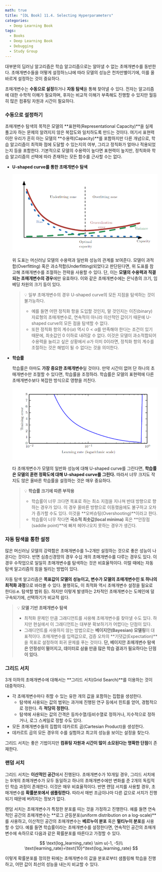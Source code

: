 ```yaml
---
math: true
title: "[DL Book] 11.4. Selecting Hyperparameters"
categories:
  - Deep Learning Book
tags:
  - Books
  - Deep Learning Book
  - Debugging
  - Study Group
---
```


대부분의 딥러닝 알고리즘은 학습 알고리즘으로는 알아낼 수 없는 초매개변수를 동반한다. 초매개변수들을 어떻게 설정하느냐에 따라 모델의 성능은 천차만별이기에, 이를 올바르게 설정하는 것이 중요하다.

초매개변수는 **수동으로 설정**하거나 **자동 탐색**을 통해 찾아낼 수 있다. 전자는 알고리즘에 대한 수학적 이해가 필요하며, 후자는 비교적 이해가 부족해도 진행할 수 있지만 월등히 많은 컴퓨팅 자원과 시간이 필요하다.

### 수동으로 설정하기

초매개변수 탐색의 목적은 모델의 **표현력(Representational Capacity)**을 실제 풀고자 하는 문제의 알려지지 않은 복잡도와 일치하도록 만드는 것이다. 여기서 표현력이란 우리가 흔히 아는 모델의 **수용력(Capacity)**를 포함하지만 다른 개념으로, 학습 알고리즘이 최적화 점에 도달할 수 있는지의 여부, 그리고 정칙화가 얼마나 적용되었는지 등을 포함한다. 기본적으로 모델의 수용력이 높다면 표현력이 높지만, 정칙화와 학습 알고리즘의 선택에 따라 존재하는 모든 함수를 근사할 수는 없다.

- **U-shaped curve를 통한 초매개변수 탐색**
    
    ![Untitled](/assets/images/dlbook/11/3.png)
    
    위 도표는 머신러닝 모델의 수용력과 일반화 성능의 관계를 보여준다. 모델이 과적합(Overfitting) 혹은 과소적합(Underfitting)되었다고 판단된다면, 위 도표를 참고해 초매개변수를 조절하는 전략을 사용할 수 있다. 단, 이는 **모델의 수용력과 직결되는 초매개변수의 경우**에만 유효하다. 이와 같은 초매개변수에는 은닉층의 크기, 임베딩 차원의 크기 등이 있다.
    
    
    > 💡 일부 초매개변수의 경우 U-shaped curve의 모든 지점을 탐색하는 것이 불가능하다.
    > - 예를 들면 어떤 정칙화 항을 도입할 것인지, 말 것인지는 이진(binary) 자료형의 초매개변수로, 연속적이 아니라 이산적인 값이기 때문에 U-shaped curve의 모든 점을 탐색할 수 없다.
    > - 또한 정칙화 항의 계수($\alpha)$ 역시 $0<\alpha$를 만족해야 한다는 조건이 있기 때문에, 최솟값인 0 이하로 내려갈 수 없다. 이것은 모델이 과소적합되어 수용력을 늘리고 싶은 상황에서 $\alpha$가 이미 0이라면, 정칙화 항의 계수를 조절하는 것은 해법이 될 수 없다는 것을 의미한다.
    
- **학습률**
    
    학습률은 아마도 **가장 중요한 초매개변수**일 것이다. 만약 시간이 없어 단 하나의 초매개변수만 조절할 수 있다면, 학습률을 조정하라. 학습률은 모델의 표현력에 다른 초매개변수보다 복잡한 방식으로 영향을 끼친다.
    
    ![Untitled](/assets/images/dlbook/11/4.png)
    
    타 초매개변수가 모델의 일반화 성능에 대해 U-shaped curve를 그린다면, **학습률은 모델의 훈련 정확도에 대해 U-shaped curve를 그린다.** 따라서 너무 크지도 작지도 않은 올바른 학습률을 설정하는 것은 매우 중요하다. 
    
    > 💡 **학습률 크기에 따른 부작용**
    > - 학습률이 너무 크다면 목표로 하는 최소 지점을 지나쳐 반대 방향으로 향하는 경우가 있다. 이 경우 올바른 방향으로 이동했음에도 불구하고 오차가 증가할 수도 있다. 이것을 **오버슈팅(Overshooting)**이라고 한다.
    > - 학습률이 너무 작다면 **국소적 최솟값(local minima)** 혹은 **안장점(saddle point)**에 빠져 헤어나오지 못하는 경우가 생긴다.
    

### 자동 탐색을 통한 설정

많은 머신러닝 모델의 강력함은 초매개변수를 1~2개만 설정하는 것으로 좋은 성능이 나온다는 것이다. 반면 심층신경망의 경우 수십 개의 초매개변수를 다루는 경우도 있다. 이 경우 수작업으로 일일히 초매개변수를 탐색하는 것은 비효율적이다. 이럴 때에는 자동 탐색 알고리즘의 힘을 빌리는 방법이 있다.

자동 탐색 알고리즘은 **목표값이 모델의 성능이고, 변수가 모델의 초매개변수인 또 하나의 최적화 과정**으로 바라볼 수 있다. 불행히도, 이 최적화 역시 초매개변수 설정을 필요로 한다(i.e. 탐색할 범위 등). 하지만 이렇게 발생하는 2차적인 초매개변수는 도메인에 덜 구속되기에, 선택하기가 비교적 쉽다.


> 💡 **모델 기반 초매개변수 탐색**
> - 최적화 문제인 만큼 그래디언트를 사용해 초매개변수를 찾아낼 수도 있다. 하지만 현실에서 이 그래디언트는 대부분 확보하기가 어렵다는 단점이 있다.
> - 그래디언트를 사용하지 않는 방법으로는 **베이지안(Bayesian)** **모델링**이 대표적이다. 초매개변수를 입력값으로, 검증 오차의 **기댓값(Expectation)**을 목표로 설정하여 회귀 문제를 푸는 것이다. **단, 베이지안 초매개변수 탐색은 안정성이 떨어지고, 데이터로 삼을 만큼 많은 학습 결과가 필요하다는 단점이 있다.**


### 그리드 서치

3개 이하의 초매개변수에 대해서는 **그리드 서치(Grid Search)**를 이용하는 것이 대중적이다. 

- 각 초매개변수마다 취할 수 있는 유한 개의 값을 포함하는 집합을 생성한다.
  - 탐색에 사용되는 값의 범위는 과거에 진행된 연구 등에서 힌트를 얻어, 경험적으로 정한다. 즉 **적당히 정한다.**
  - 탐색에 사용되는 값의 간격은 등차수열/등비수열로 정하거나, 지수적으로 정하거나, 로그 스케일로 정할 수도 있다.
- 모든 초매개변수들의 집합의 데카르트 곱(Cartesian Product)을 생성한다.
- 데카르트 곱의 모든 경우의 수를 실험하고 최고의 성능을 보이는 설정을 찾는다.

그리드 서치는 좋은 기법이지만 **컴퓨팅 자원과 시간이 많이 소모된다는 명확한 단점**이 존재한다.

### 랜덤 서치

그리드 서치는 **이산적인 공간**에서 진행된다. 초매개변수가 10개일 경우, 그리드 서치에는 9개의 초매개변수가 모두 동일하고 하나의 초매개변수에만 변화를 준 2개의 독립적인 학습 과정이 존재한다. 이것은 매우 비효율적이다. 반면 랜덤 서치를 사용할 경우, 초매개변수를 **확률분포에서 샘플링한다.** 따라서 매번 조금이나마 다른 값으로 서치가 진행되기 때문에 버려지는 정보가 없다.

랜덤 서치는 초매개변수가 특정한 분포를 띠는 것을 가정하고 진행한다. 예를 들면 연속적인 공간의 초매개변수는 **로그 균등분포(uniform distribution on a log-scale)**를 사용하고, 이산적인 공간의 초매개변수는 **베르누이 분포** 혹은 **멀티누이 분포**를 사용할 수 있다. 예를 들면 학습률이라는 초매개변수를 설정한다면, 연속적인 공간의 초매개변수에 속하므로 다음과 같은 확률분포를 따른다고 가정할 수 있다.

$$
\text{log_learning_rate} \sim u(-1, -5)\\
\text{learning_rate}=\text{10}^\text{log_learning_rate}
$$

이렇게 확률분포를 정의한 뒤에는 초매개변수의 값을 분포로부터 샘플링해 학습을 진행하고, 어떤 값이 최선의 성능을 내는지 비교할 수 있다.